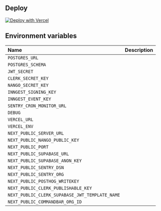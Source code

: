 
## Deploy

[![Deploy with Vercel](https://vercel.com/button)](https://vercel.com/new/clone?env=POSTGRES_URL%2Cint_plaid__clientId%2Cint_plaid__secrets__sandbox%2CJWT_SECRET&envDescription=After%20deploy%2C%20you%20can%20add%20other%20optional%20environment%20variables%20to%20configure%20for%20production%20and%20customize%20the%20default%20behavior.%20See%20the%20full%20list%20in%20README&envLink=https%3A%2F%2Fgithub.com%2Fusevenice%2Fvenice%23environment-variables&install-command=npm%20i%20pnpm%407.14.0%20-g%20%26%26%20pnpm%20install&project-name=my-venice&repository-url=https%3A%2F%2Fgithub.com%2FuseVenice%2Fvenice&root-directory=apps%2Fweb)

## Environment variables

| Name                                           | Description |
| :--------------------------------------------- | :---------- |
| `POSTGRES_URL`                                 |             |
| `POSTGRES_SCHEMA`                              |             |
| `JWT_SECRET`                                   |             |
| `CLERK_SECRET_KEY`                             |             |
| `NANGO_SECRET_KEY`                             |             |
| `INNGEST_SIGNING_KEY`                          |             |
| `INNGEST_EVENT_KEY`                            |             |
| `SENTRY_CRON_MONITOR_URL`                      |             |
| `DEBUG`                                        |             |
| `VERCEL_URL`                                   |             |
| `VERCEL_ENV`                                   |             |
| `NEXT_PUBLIC_SERVER_URL`                       |             |
| `NEXT_PUBLIC_NANGO_PUBLIC_KEY`                 |             |
| `NEXT_PUBLIC_PORT`                             |             |
| `NEXT_PUBLIC_SUPABASE_URL`                     |             |
| `NEXT_PUBLIC_SUPABASE_ANON_KEY`                |             |
| `NEXT_PUBLIC_SENTRY_DSN`                       |             |
| `NEXT_PUBLIC_SENTRY_ORG`                       |             |
| `NEXT_PUBLIC_POSTHOG_WRITEKEY`                 |             |
| `NEXT_PUBLIC_CLERK_PUBLISHABLE_KEY`            |             |
| `NEXT_PUBLIC_CLERK_SUPABASE_JWT_TEMPLATE_NAME` |             |
| `NEXT_PUBLIC_COMMANDBAR_ORG_ID`                |             |

